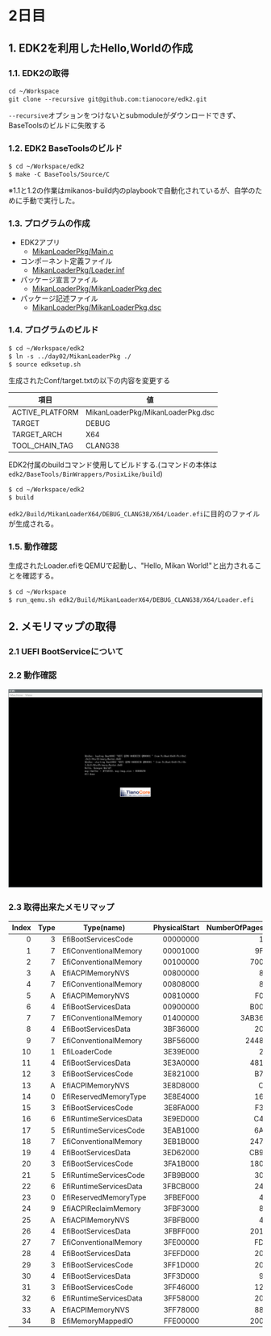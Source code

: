 # 2日目
## 1. EDK2を利用したHello,Worldの作成
### 1.1. EDK2の取得
```
cd ~/Workspace
git clone --recursive git@github.com:tianocore/edk2.git
```
`--recursive`オプションをつけないとsubmoduleがダウンロードできず、BaseToolsのビルドに失敗する

### 1.2. EDK2 BaseToolsのビルド
```
$ cd ~/Workspace/edk2
$ make -C BaseTools/Source/C
```
※1.1と1.2の作業はmikanos-build内のplaybookで自動化されているが、自学のために手動で実行した。

### 1.3. プログラムの作成
- EDK2アプリ
  - [MikanLoaderPkg/Main.c](./MikanLoaderPkg/Main.c)
- コンポーネント定義ファイル
  - [MikanLoaderPkg/Loader.inf](./Loader.inf)
- パッケージ宣言ファイル
  - [MikanLoaderPkg/MikanLoaderPkg.dec](./MikanLoaderPkg/MikanLoaderPkg.dec)
- パッケージ記述ファイル
  - [MikanLoaderPkg/MikanLoaderPkg.dsc](./MikanLoaderPkg/MikanLoaderPkg.dsc)

### 1.4. プログラムのビルド
```
$ cd ~/Workspace/edk2
$ ln -s ../day02/MikanLoaderPkg ./
$ source edksetup.sh
```
生成されたConf/target.txtの以下の内容を変更する

|項目|値|
|--- |---|
|ACTIVE_PLATFORM | MikanLoaderPkg/MikanLoaderPkg.dsc|
|TARGET|DEBUG|
|TARGET_ARCH|X64|
|TOOL_CHAIN_TAG|CLANG38|

EDK2付属のbuildコマンド使用してビルドする.(コマンドの本体は`edk2/BaseTools/BinWrappers/PosixLike/build`)
```
$ cd ~/Workspace/edk2
$ build
```
`edk2/Build/MikanLoaderX64/DEBUG_CLANG38/X64/Loader.efi`に目的のファイルが生成される。


### 1.5. 動作確認
生成されたLoader.efiをQEMUで起動し、"Hello, Mikan World!"と出力されることを確認する。
```
$ cd ~/Workspace
$ run_qemu.sh edk2/Build/MikanLoaderX64/DEBUG_CLANG38/X64/Loader.efi
```

## 2. メモリマップの取得
### 2.1 UEFI BootServiceについて


### 2.2 動作確認
![動作確認](./day02.png)
### 2.3 取得出来たメモリマップ
Index| Type| Type(name)| PhysicalStart| NumberOfPages| Attribute
---:|---:|---|---:|---:|---:
0| 3| EfiBootServicesCode| 00000000| 1| F
1| 7| EfiConventionalMemory| 00001000| 9F| F
2| 7| EfiConventionalMemory| 00100000| 700| F
3| A| EfiACPIMemoryNVS| 00800000| 8| F
4| 7| EfiConventionalMemory| 00808000| 8| F
5| A| EfiACPIMemoryNVS| 00810000| F0| F
6| 4| EfiBootServicesData| 00900000| B00| F
7| 7| EfiConventionalMemory| 01400000| 3AB36| F
8| 4| EfiBootServicesData| 3BF36000| 20| F
9| 7| EfiConventionalMemory| 3BF56000| 2448| F
10| 1| EfiLoaderCode| 3E39E000| 2| F
11| 4| EfiBootServicesData| 3E3A0000| 481| F
12| 3| EfiBootServicesCode| 3E821000| B7| F
13| A| EfiACPIMemoryNVS| 3E8D8000| C| F
14| 0| EfiReservedMemoryType| 3E8E4000| 16| F
15| 3| EfiBootServicesCode| 3E8FA000| F3| F
16| 6| EfiRuntimeServicesData| 3E9ED000| C4| F
17| 5| EfiRuntimeServicesCode| 3EAB1000| 6A| F
18| 7| EfiConventionalMemory| 3EB1B000| 247| F
19| 4| EfiBootServicesData| 3ED62000| CB9| F
20| 3| EfiBootServicesCode| 3FA1B000| 180| F
21| 5| EfiRuntimeServicesCode| 3FB9B000| 30| F
22| 6| EfiRuntimeServicesData| 3FBCB000| 24| F
23| 0| EfiReservedMemoryType| 3FBEF000| 4| F
24| 9| EfiACPIReclaimMemory| 3FBF3000| 8| F
25| A| EfiACPIMemoryNVS| 3FBFB000| 4| F
26| 4| EfiBootServicesData| 3FBFF000| 201| F
27| 7| EfiConventionalMemory| 3FE00000| FD| F
28| 4| EfiBootServicesData| 3FEFD000| 20| F
29| 3| EfiBootServicesCode| 3FF1D000| 20| F
30| 4| EfiBootServicesData| 3FF3D000| 9| F
31| 3| EfiBootServicesCode| 3FF46000| 12| F
32| 6| EfiRuntimeServicesData| 3FF58000| 20| F
33| A| EfiACPIMemoryNVS| 3FF78000| 88| F
34| B| EfiMemoryMappedIO| FFE00000| 200| 1
